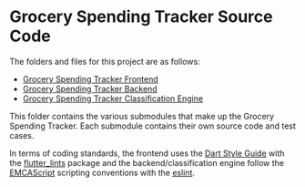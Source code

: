 # Grocery Spending Tracker Source Code

The folders and files for this project are as follows:

- [Grocery Spending Tracker Frontend](https://github.com/allanfang1/grocery_spending_tracker_app)
- [Grocery Spending Tracker Backend](https://github.com/grocery-spending-tracker/grocery-spending-tracker-backend/tree/master)
- [Grocery Spending Tracker Classification Engine](https://github.com/grocery-spending-tracker/grocery-spending-tracker-classification)

This folder contains the various submodules that make up the Grocery Spending Tracker. Each submodule contains their own source code and test cases.

In terms of coding standards, the frontend uses the [Dart Style Guide](https://dart.dev/effective-dart/style) with the [flutter_lints](https://pub.dev/packages/flutter_lints) package and the backend/classification engine follow the [EMCAScript](https://ecma-international.org/publications-and-standards/standards/ecma-262/) scripting conventions with the [eslint](package).

